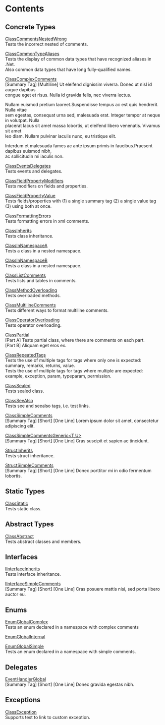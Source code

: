# Contents

## Concrete Types

[ClassCommentsNestedWrong](Test.ClassCommentsNestedWrong.md)  
Tests the incorrect nested of comments.  
  
  
[ClassCommonTypeAliases](Test.ClassCommonTypeAliases.md)  
Tests the display of common data types that have recognized aliases in .Net.  
Also common data types that have long fully-qualified names.  
  
  
  
[ClassComplexComments](Test.ClassComplexComments.md)  
[Summary Tag] [Multiline] Ut eleifend dignissim viverra. Donec ut nisl id augue dapibus   
congue eget et risus. Nulla id gravida felis, nec viverra lectus.   
  
Nullam euismod pretium laoreet.Suspendisse tempus ac est quis hendrerit. Nulla vitae   
sem egestas, consequat urna sed, malesuada erat. Integer tempor at neque in volutpat. Nulla   
placerat lacus sit amet massa lobortis, ut eleifend libero venenatis. Vivamus sit amet   
leo diam. Nullam pulvinar iaculis nunc, eu tristique elit.   
  
Interdum et malesuada fames ac ante ipsum primis in faucibus.Praesent dapibus euismod nibh,   
ac sollicitudin mi iaculis non.  
  
  
  
[ClassEventsDelegates](Test.ClassEventsDelegates.md)  
Tests events and delegates.  
  
  
[ClassFieldPropertyModifiers](Test.ClassFieldPropertyModifiers.md)  
Tests modifiers on fields and properties.  
  
  
[ClassFieldPropertyValue](Test.ClassFieldPropertyValue.md)  
Tests fields/properties with (1) a single summary tag (2) a single value tag (3) using both at once.  
  
  
[ClassFormattingErrors](Test.ClassFormattingErrors.md)  
Tests formatting errors in xml comments.  
  
  
[ClassInherits](Test.ClassInherits.md)  
Tests class inheritance.  
  
  
[ClassInNamespaceA](Test.SpaceA.ClassInNamespaceA.md)  
Tests a class in a nested namespace.  
  
  
[ClassInNamespaceB](Test.SpaceA.SpaceB.ClassInNamespaceB.md)  
Tests a class in a nested namespace.  
  
  
[ClassListComments](Test.ClassListComments.md)  
Tests lists and tables in comments.  
  
  
[ClassMethodOverloading](Test.ClassMethodOverloading.md)  
Tests overloaded methods.  
  
  
[ClassMultilineComments](Test.ClassMultilineComments.md)  
Tests different ways to format multiline comments.  
  
  
[ClassOperatorOverloading](Test.ClassOperatorOverloading.md)  
Tests operator overloading.  
  
  
[ClassPartial](Test.ClassPartial.md)  
[Part A] Tests partial class, where there are comments on each part.  
[Part B] Aliquam eget eros ex.  
  
  
[ClassRepeatedTags](Test.ClassRepeatedTags.md)  
Tests the use of multiple tags for tags where only one is expected: summary, remarks, returns, value.  
Tests the use of multiple tags for tags where multiple are expected: example, exception, param, typeparam, permission.  
  
  
  
[ClassSealed](Test.ClassSealed.md)  
Tests sealed class.  
  
  
[ClassSeeAlso](Test.ClassSeeAlso.md)  
Tests see and seealso tags, i.e. test links.  
  
  
[ClassSimpleComments](Test.ClassSimpleComments.md)  
[Summary Tag] [Short] [One Line] Lorem ipsum dolor sit amet, consectetur adipiscing elit.  
  
  
[ClassSimpleCommentsGeneric<T,U>](Test.ClassSimpleCommentsGeneric<T,U>.md)  
[Summary Tag] [Short] [One Line] Cras suscipit et sapien ac tincidunt.  
  
  
[StructInherits](Test.StructInherits.md)  
Tests struct inheritance.  
  
  
[StructSimpleComments](Test.StructSimpleComments.md)  
[Summary Tag] [Short] [One Line] Donec porttitor mi in odio fermentum lobortis.  
  
  

## Static Types

[ClassStatic](Test.ClassStatic.md)  
Tests static class.  
  
  

## Abstract Types

[ClassAbstract](Test.ClassAbstract.md)  
Tests abstract classes and members.  
  
  

## Interfaces

[IInterfaceInherits](Test.IInterfaceInherits.md)  
Tests interface inheritance.  
  
  
[IInterfaceSimpleComments](Test.IInterfaceSimpleComments.md)  
[Summary Tag] [Short] [One Line] Cras posuere mattis nisi, sed porta libero auctor eu.  
  
  

## Enums

[EnumGlobalComplex](Test.EnumGlobalComplex.md)  
Tests an enum declared in a namespace with complex comments  
  
  
[EnumGlobalInternal](Test.EnumGlobalInternal.md)  
  
  
[EnumGlobalSimple](Test.EnumGlobalSimple.md)  
Tests an enum declared in a namespace with simple comments.  
  
  

## Delegates

[EventHandlerGlobal](Test.EventHandlerGlobal.md)  
[Summary Tag] [Short] [One Line] Donec gravida egestas nibh.  
  
  

## Exceptions

[ClassException](Test.ClassException.md)  
Supports test to link to custom exception.  
  
  

